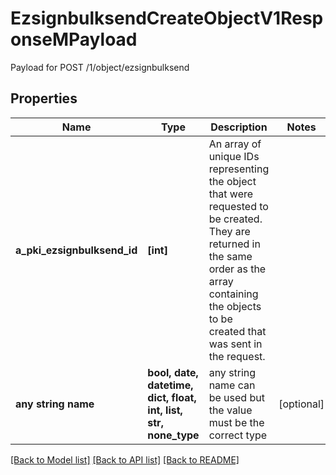 # EzsignbulksendCreateObjectV1ResponseMPayload

Payload for POST /1/object/ezsignbulksend

## Properties
Name | Type | Description | Notes
------------ | ------------- | ------------- | -------------
**a_pki_ezsignbulksend_id** | **[int]** | An array of unique IDs representing the object that were requested to be created.  They are returned in the same order as the array containing the objects to be created that was sent in the request. | 
**any string name** | **bool, date, datetime, dict, float, int, list, str, none_type** | any string name can be used but the value must be the correct type | [optional]

[[Back to Model list]](../README.md#documentation-for-models) [[Back to API list]](../README.md#documentation-for-api-endpoints) [[Back to README]](../README.md)


